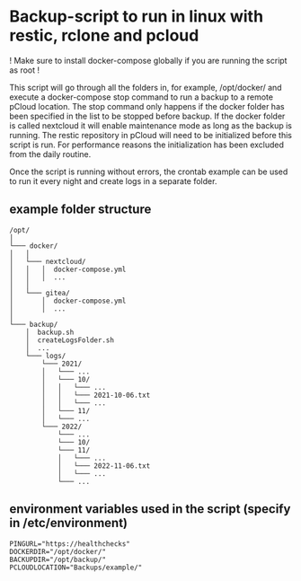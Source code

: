 # Backup-script to run in linux with restic, rclone and pcloud

! Make sure to install docker-compose globally if you are running the script as root !

This script will go through all the folders in, for example, /opt/docker/ and execute a docker-compose stop command to run a backup to a remote pCloud location. The stop command only happens if the docker folder has been specified in the list to be stopped before backup. If the docker folder is called nextcloud it will enable maintenance mode as long as the backup is running. The restic repository in pCloud will need to be initialized before this script is run. For performance reasons the initialization has been excluded from the daily routine.

Once the script is running without errors, the crontab example can be used to run it every night and create logs in a separate folder.

## example folder structure

```
/opt/
│
└─── docker/
│   │
│   └─── nextcloud/
│   │   │  docker-compose.yml
│   │   │  ...
│   │
│   └─── gitea/
│       │  docker-compose.yml
│       │  ...
│   
└─── backup/
    │  backup.sh
    │  createLogsFolder.sh
    │  ...
    └─── logs/
        └─── 2021/
        │   └─── ...
        │   └─── 10/
        │   │   └─── ...
        │   │   └─── 2021-10-06.txt
        │   │   └─── ...
        │   └─── 11/
        │   └─── ...
        └─── 2022/
            └─── ...
            └─── 10/
            └─── 11/
            │   └─── ...
            │   └─── 2022-11-06.txt
            │   └─── ...
            └─── ...
```

## environment variables used in the script (specify in /etc/environment)

```
PINGURL="https://healthchecks"
DOCKERDIR="/opt/docker/"
BACKUPDIR="/opt/backup/"
PCLOUDLOCATION="Backups/example/"
```